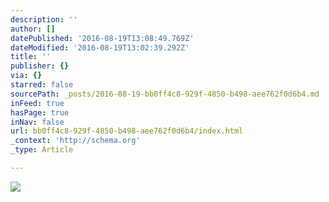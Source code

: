 ```yaml
---
description: ''
author: []
datePublished: '2016-08-19T13:08:49.769Z'
dateModified: '2016-08-19T13:02:39.292Z'
title: ''
publisher: {}
via: {}
starred: false
sourcePath: _posts/2016-08-19-bb0ff4c8-929f-4850-b498-aee762f0d6b4.md
inFeed: true
hasPage: true
inNav: false
url: bb0ff4c8-929f-4850-b498-aee762f0d6b4/index.html
_context: 'http://schema.org'
_type: Article

---
```

![](https://the-grid-user-content.s3-us-west-2.amazonaws.com/4263dd01-46f7-46b1-b0c2-640a7c1ebf57.png)